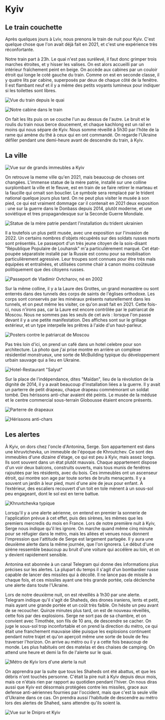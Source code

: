 
# Kyiv

## Le train couchette

Après quelques jours à Lviv, nous prenons le train de nuit pour Kyiv. C'est
quelque chose que l'on avait déjà fait en 2021, et c'est une expérience très
réconfortante.

Notre train part à 23h. Le quai n'est pas surélevé, il faut donc grimper trois
marches étroites, et y hisser les valises. On est alors accueilli par un
intérieur fraîchement peint en beige. On accède aux cabines par un couloir
étroit qui longe le coté gauche du train. Comme on est en seconde classe, il y
quatre lits par cabine, superposés par deux de chaque côté de la fenêtre. Il
est flambant neuf et il y a même des petits voyants lumineux pour indiquer si
les toilettes sont libres.

![Vue du train depuis le quai](train_exterior.jpg)

![Notre cabine dans le train](train_bedroom.jpg)

On fait les lits puis on se couche l'un au dessus de l'autre. Le bruit et le
roulis du train nous berce doucement, et chaque kachlong est un rail en moins
qui nous sépare de Kyiv. Nous somme réveillé à 5h30 par l’hôte de la rame qui
amène du thé à ceux qui en ont commandé. On regarde l'Ukraine défiler pendant
une demi-heure avant de descendre du train, à Kyiv.

## La ville

![Vue sur de grands immeubles a Kyiv](images/kyiv/skyline.jpg)

On retrouve la meme ville qu'en 2021, mais beaucoup de choses ont changées.
L'immense statue de la mère patrie, installé sur une colline surplombant la ville
et le fleuve, est en train de se faire retirer le marteau et la faucille qui
ornait son bouclier. Le symbole sera remplacé par le trident national quelque
jours plus tard. On ne peut plus visiter le musée à son pied, ce qui est
vraiment dommage car il contenait en 2021 deux exposition : une sur la guerre
dans le Donbass depuis 2014, plutôt moderne, et une soviétique et tres
propagandesque sur la Seconde Guerre Mondiale.

![Statue de la mère patrie pendant l'installation du trident ukrainien](images/kyiv/batkivchshina_maty.jpg)

Il a toutefois un plus petit musée, avec une exposition sur l'invasion de 2022.
Un certains nombres d'objets récupérés sur des soldats russes morts sont
présentés. Le passeport d'un très jeune citoyen de la sois-disant "République
Populaire de Louhansk" m'a particulièrement marqué. Cet état-poupée séparatiste
installé par la Russie est connu pour sa mobilisation particulièrement
agressive. Leur troupes sont connues pour être très mals équipées et entraînées,
et utilisées comme chair à canon moins coûteuse politiquement que des citoyens
russes.

![Passeport de Vladimir Ovtcharov, né en 2002](images/kyiv/young_lnr_mobik.jpg)

Sur la même colline, il y a la Laure des Grottes, un grand monastère ou sont
enterrés dans des tunnels des corps de saints de l'églises orthodoxe. Les corps
sont conservés par les minéraux présents naturellement dans les tunnels, et on
peut même les visiter, ce qu'on avait fait en 2021. Cette fois-ci, nous n'irons
pas, car la Laure est encore contrôlée par le patriarcat de Moscou. Nous ne
sommes pas les seuls de cet avis : lorsque l'on passe devant il y a une petite
manifestation. Des affiches sont sur le grillage extérieur, et un type
interpelle les prêtres à l'aide d'un haut-parleur.

![Posters contre le patriarcat de Moscou](images/kyiv/lavra_protest.jpg)

Pas très loin d'ici, on prend un café dans un hotel celebre pour son
architecture. La photo que j'ai prise montre en arrière un complexe résidentiel
monstrueux, une sorte de McBuilding typique du développement urbain sauvage qui
a lieu en Ukraine.

![Hotel-Restaurant "Salyut"](images/kyiv/round_hotel_architecture_old_vs_new.jpg)

Sur la place de l'indépendance, dites "Maïdan", lieu de la révolution de la
dignité de 2014, il y a avait beaucoup d'installation liées a la guerre. Il y
avait un parterre de petit drapeau, chaque drapeau commémorant un soldat tombé.
Des hérissons anti-char avaient été peints. Le musée de la méduse et le centre
commercial sous-terrain Globousse étaient encore présents.

![Parterre de drapeaux](images/kyiv/maidan_flags.jpg)

![Hérissons anti-chars](images/kyiv/maidan_painted_hedgehog.jpg)

## Les alertes

À Kyiv, on dors chez l'oncle d'Antonina, Serge. Son appartement est dans une
khruvtchevka, un immeuble de l'époque de Khroutchev. Ce sont des immeubles d'une
dizaine d'étage, ce qui est peu à Kyiv, mais assez longs. Ils sont souvent dans
un état plutôt mauvais. Chaque appartement dispose d'un voir deux balcons,
construits ouverts, mais tous munis de fenêtres rajoutées par les résidents,
avec du bois. Ces immeubles ont un ascenseur étroit, qui montre son age par
toute sortes de bruits menaçants. Il y a souvent un jardin à leur pied, muni
d'une aire de jeux pour enfant. À l’extérieur, des escaliers recouvert d'un toit
en tole mènent à un sous-sol peu engageant, dont le sol est en terre battue.

![Khruvtchevka typique](images/kyiv/khruvtchevka.jpg)

Lorsqu'il y a une alerte aérienne, on entend en premier la sonnerie de
l'application prévue à cet effet, puis des sirènes, les mêmes que les premiers
mercredis du mois en France. Lors de notre première nuit à Kyiv, Serge nous
indique qu'il les ignore. On marche quand même cinq minute pour se réfugier dans
le métro, mais les allées et venues nous donnent l'impression que l'attitude de
Serge est largement partagée. Il y aura une deuxième alerte dans la même
journée, que l'on ignorera. Le début d'une sirène ressemble beaucoup au bruit
d'une voiture qui accélère au loin, et on y devient rapidement sensible.

Antonina est abonnée à un canal Telegram qui donne des informations plus
précises sur les alertes. La plupart du temps il s'agit d'un bombardier russe
capable de lancer des missiles qui à décollé. Il ne lance pas de missile à
chaque fois, et ces missiles ayant une très grande portée, cela déclenche une
alerte dans toute l'Ukraine.

Lors de notre deuxième nuit, on est réveillés à 1h30 par une alerte. Telegram
indique qu'il s'agit de Shaheds, des drones iraniens, lents et petit, mais ayant
une grande portée et un coût très faible. On hésite un peu avant de se
recoucher. Quinze minutes plus tard, on est de nouveau réveillés, cette fois par
des explosions. Serge ne sort pas de sa chambre, et on convient avec Timothée,
son fils de 10 ans, de descendre se cacher. On juge le sous-sol trop
inconfortable et on prend la direction du métro, ce qui était une franchement
mauvaise idée puisque les explosions continuent pendant notre trajet et qu'on
aperçoit même une sorte de boule de feu traverser l'horizon. On arrive au métro
ou il y a cette fois beaucoup de monde. Les plus habitués ont des matelas et des
chaises de camping. On attend une heure et demi la fin de l'alerte sur le quai.

![Métro de Kyiv lors d'une alerte la nuit](images/kyiv/subway_airraid.jpg)

On apprendra par la suite que tous les Shaheds ont été abattus, et que les
débris n'ont touchés personne. C'était la pire nuit à Kyiv depuis deux mois,
mais ce n'étais rien par rapport au quotidien pendant l'hiver. On nous diras
aussi que Kyiv est désormais protégées contre les missiles, grace aux defense
anti-aériennes fournies par l'occident, mais que c'est la seule ville d'Ukraine
dans ce cas. On prendra aussi l'habitude de descendre au métro lors des alertes
de Shahed, sans attendre qu'ils soient la.

![Vue sur le Dnipro et Kyiv](images/kyiv/dnipro.jpg)
